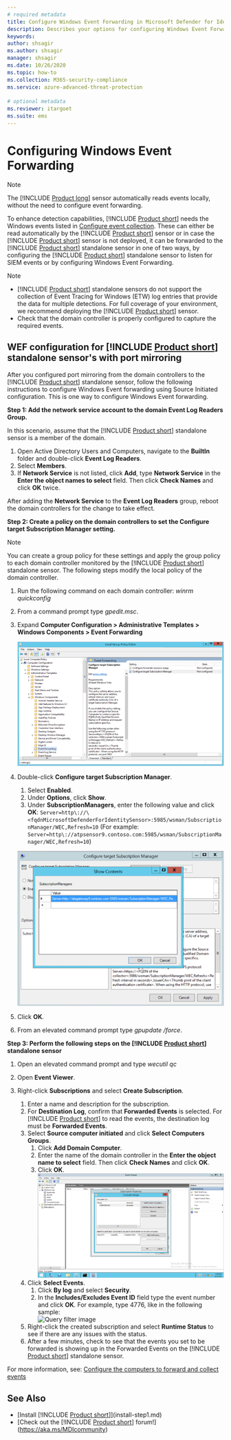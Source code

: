 ```yaml
---
# required metadata
title: Configure Windows Event Forwarding in Microsoft Defender for Identity
description: Describes your options for configuring Windows Event Forwarding with Microsoft Defender for Identity
keywords:
author: shsagir
ms.author: shsagir
manager: shsagir
ms.date: 10/26/2020
ms.topic: how-to
ms.collection: M365-security-compliance
ms.service: azure-advanced-threat-protection

# optional metadata
ms.reviewer: itargoet
ms.suite: ems
---
```


# Configuring Windows Event Forwarding

> [!NOTE]
> The [!INCLUDE [Product long](includes/product-long.md)] sensor automatically reads events locally, without the need to configure event forwarding.

To enhance detection capabilities, [!INCLUDE [Product short](includes/product-short.md)] needs the Windows events listed in [Configure event collection](configure-windows-event-collection.md#configure-event-collection). These can either be read automatically by the [!INCLUDE [Product short](includes/product-short.md)] sensor or in case the [!INCLUDE [Product short](includes/product-short.md)] sensor is not deployed, it can be forwarded to the [!INCLUDE [Product short](includes/product-short.md)] standalone sensor in one of two ways, by configuring the [!INCLUDE [Product short](includes/product-short.md)] standalone sensor to listen for SIEM events or by configuring Windows Event Forwarding.

> [!NOTE]
>
> - [!INCLUDE [Product short](includes/product-short.md)] standalone sensors do not support the collection of Event Tracing for Windows (ETW) log entries that provide the data for multiple detections. For full coverage of your environment, we recommend deploying the [!INCLUDE [Product short](includes/product-short.md)] sensor.
> - Check that the domain controller is properly configured to capture the required events.

## WEF configuration for [!INCLUDE [Product short](includes/product-short.md)] standalone sensor's with port mirroring

After you configured port mirroring from the domain controllers to the [!INCLUDE [Product short](includes/product-short.md)] standalone sensor, follow the following instructions to configure Windows Event forwarding using Source Initiated configuration. This is one way to configure Windows Event forwarding.

**Step 1: Add the network service account to the domain Event Log Readers Group.**

In this scenario, assume that the [!INCLUDE [Product short](includes/product-short.md)] standalone sensor is a member of the domain.

1. Open Active Directory Users and Computers, navigate to the **BuiltIn** folder and double-click **Event Log Readers**.
1. Select **Members**.
1. If **Network Service** is not listed, click **Add**, type **Network Service** in the **Enter the object names to select** field. Then click **Check Names** and click **OK** twice.

After adding the **Network Service** to the **Event Log Readers** group, reboot the domain controllers for the change to take effect.

**Step 2: Create a policy on the domain controllers to set the Configure target Subscription Manager setting.**

> [!Note]
> You can create a group policy for these settings and apply the group policy to each domain controller monitored by the [!INCLUDE [Product short](includes/product-short.md)] standalone sensor. The following steps modify the local policy of the domain controller.

1. Run the following command on each domain controller: *winrm quickconfig*
1. From a command prompt type *gpedit.msc*.
1. Expand **Computer Configuration > Administrative Templates > Windows Components > Event Forwarding**

    ![Local policy group editor image](media/wef-1-local-group-policy-editor.png)

1. Double-click **Configure target Subscription Manager**.

    1. Select **Enabled**.
    1. Under **Options**, click **Show**.
    1. Under **SubscriptionManagers**, enter the following value and click **OK**:
        `Server=http\://\<fqdnMicrosoftDefenderForIdentitySensor>:5985/wsman/SubscriptionManager/WEC,Refresh=10` (For example: `Server=http\://atpsensor9.contoso.com:5985/wsman/SubscriptionManager/WEC,Refresh=10`)

    ![Configure target subscription image](media/wef-2-config-target-sub-manager.png)

1. Click **OK**.
1. From an elevated command prompt type *gpupdate /force*.

**Step 3: Perform the following steps on the [!INCLUDE [Product short](includes/product-short.md)] standalone sensor**

1. Open an elevated command prompt and type *wecutil qc*
1. Open **Event Viewer**.
1. Right-click **Subscriptions** and select **Create Subscription**.

    1. Enter a name and description for the subscription.
    1. For **Destination Log**, confirm that **Forwarded Events** is selected. For [!INCLUDE [Product short](includes/product-short.md)] to read the events, the destination log must be **Forwarded Events**.
    1. Select **Source computer initiated** and click **Select Computers Groups**.
        1. Click **Add Domain Computer**.
        1. Enter the name of the domain controller in the **Enter the object name to select** field. Then click **Check Names** and click **OK**.
        1. Click **OK**.
        ![Event Viewer image](media/wef-3-event-viewer.png)
    1. Click **Select Events**.
        1. Click **By log** and select **Security**.
        1. In the **Includes/Excludes Event ID** field type the event number and click **OK**. For example, type 4776, like in the following sample:<br/>
        ![Query filter image](media/wef-4-query-filter.png)
    1. Right-click the created subscription and select **Runtime Status** to see if there are any issues with the status.
    1. After a few minutes, check to see that the events you set to be forwarded is showing up in the Forwarded Events on the [!INCLUDE [Product short](includes/product-short.md)] standalone sensor.

For more information, see: [Configure the computers to forward and collect events](/previous-versions/windows/it-pro/windows-server-2008-R2-and-2008/cc748890(v=ws.11))

## See Also

- [Install [!INCLUDE [Product short](includes/product-short.md)]](install-step1.md)
- [Check out the [!INCLUDE [Product short](includes/product-short.md)] forum!](https://aka.ms/MDIcommunity)
